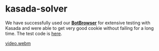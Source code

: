 # kasada-solver

We have successfully used our **[BotBrowser](https://github.com/MiddleSchoolStudent/BotBrowser)** for extensive testing with Kasada and were able to get very good cookie without failing for a long time. The test code is [here](https://github.com/MiddleSchoolStudent/BotBrowser/blob/main/tests/tests/antibots/kasada.spec.ts).

[video.webm](https://github.com/user-attachments/assets/35fffef8-012d-42f4-bd47-65d5161b59e8)
